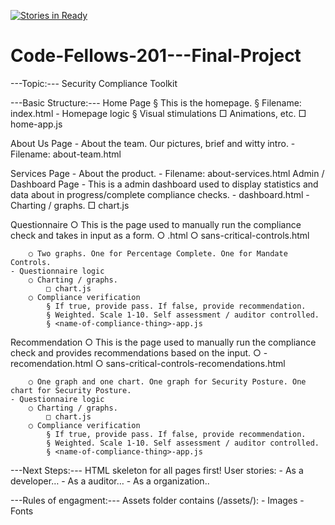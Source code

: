 [![Stories in Ready](https://badge.waffle.io/mevans72/to-be-renamed-repo.png?label=ready&title=Ready)](https://waffle.io/mevans72/to-be-renamed-repo)
# Code-Fellows-201---Final-Project


---Topic:---
Security Compliance Toolkit

---Basic Structure:---
Home Page
		§ This is the homepage.
		§ Filename:   index.html
	- Homepage logic
		§ Visual stimulations
			□ Animations, etc.
			□ home-app.js

About Us Page
	- About the team. Our pictures, brief and witty intro.
	- Filename:   about-team.html

Services Page
	- About the product.
	- Filename:   about-services.html
Admin / Dashboard Page
	- This is a admin dashboard used to display statistics and data about in progress/complete compliance checks.
	- dashboard.html
	- Charting / graphs.
		□ chart.js

Questionnaire
		○ This is the page used to manually run the compliance check and takes in input as a form.
		○ <name-of-compliance-thing>.html
		○ sans-critical-controls.html

		○ Two graphs. One for Percentage Complete. One for Mandate Controls.
	- Questionnaire logic
		○ Charting / graphs.
			□ chart.js
		○ Compliance verification
			§ If true, provide pass. If false, provide recommendation.
			§ Weighted. Scale 1-10. Self assessment / auditor controlled.
			§ <name-of-compliance-thing>-app.js

Recommendation
		○ This is the page used to manually run the compliance check and provides recommendations based on the input.
		○ <name-of-compliance-thing>-recomendation.html
		○ sans-critical-controls-recomendations.html

		○ One graph and one chart. One graph for Security Posture. One chart for Security Posture.
	- Questionnaire logic
		○ Charting / graphs.
			□ chart.js
		○ Compliance verification
			§ If true, provide pass. If false, provide recommendation.
			§ Weighted. Scale 1-10. Self assessment / auditor controlled.
			§ <name-of-compliance-thing>-app.js


---Next Steps:---
HTML skeleton for all pages first!
User stories:
	- As a developer…
	- As a auditor…
	- As a organization..

---Rules of engagment:---
Assets folder contains (/assets/):
	- Images
	- Fonts
